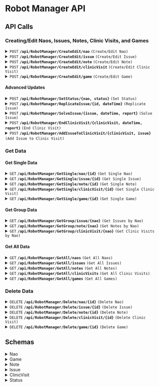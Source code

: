 # Robot Manager API

## API Calls

### Creating/Edit Naos, Issues, Notes, Clinic Visits, and Games
<details>
 <summary><code>POST</code> <code><b>/api/RobotManager/CreateEdit/nao</b></code> <code>(Create/Edit Nao)</code></summary>

##### Parameters

> | name      |  type     | data type               | description                                                           |
> |-----------|-----------|-------------------------|-----------------------------------------------------------------------|
> | Nao       |  required | object (JSON)   | The Nao object to create or edit                                      |

##### Example Value

<details>
 <summary>Click to expand</summary>

> ```json
> {
>  "id": 0,
>  "name": "string",
>  "headID": "string",
>  "bodyID": "string",
>  "warrantyExtension": 0,
>  "purchased": "2024-09-17T11:48:29.256Z",
>  "issues": [
>    0
>  ],
>  "notes": [
>    0
>  ],
>  "clinicVisits": [
>    0
>  ],
>  "status": 0
> }
> ```

</details>

##### Responses

> | http code     | content-type                      | response                                                            |
> |---------------|-----------------------------------|---------------------------------------------------------------------|
> | `200`         | `application/json`                | `{"status":"OK"}`                                      |
> | `404`         | `application/json`                | `{"status":"Not Found"}`                                            |

</details>

<details>
 <summary><code>POST</code> <code><b>/api/RobotManager/CreateEdit/issue</b></code> <code>(Create/Edit Issue)</code></summary>

##### Parameters

> | name      |  type     | data type               | description                                                           |
> |-----------|-----------|-------------------------|-----------------------------------------------------------------------|
> | Issue     |  required | object (JSON)   | The Issue object to create or edit                                    |

##### Example Value

<details>
 <summary>Click to expand</summary>

> ```json
>{
>  "id": 0,
>  "nao": 0,
>  "title": "string",
>  "description": "string",
>  "replicated": true,
>  "solved": true,
>  "date": "2024-09-17T11:09:10.799Z",
>  "replicatedDate": "2024-09-17T11:09:10.799Z",
>  "solvedDate": "2024-09-17T11:09:10.799Z",
>  "solvedReport": "string"
>}
> ```

</details>

##### Responses

> | http code     | content-type                      | response                                                            |
> |---------------|-----------------------------------|---------------------------------------------------------------------|
> | `200`         | `application/json`                | `{"status":"OK"}`                                      |
> | `404`         | `application/json`                | `{"status":"Not Found"}`                                            |

</details>

<details>
 <summary><code>POST</code> <code><b>/api/RobotManager/CreateEdit/note</b></code> <code>(Create/Edit Note)</code></summary>

##### Parameters

> | name      |  type     | data type               | description                                                           |
> |-----------|-----------|-------------------------|-----------------------------------------------------------------------|
> | Note      |  required | object (JSON)   | The Note object to create or edit                                     |

##### Example Value

<details>
 <summary>Click to expand</summary>

> ```json
> {
>  "id": 0,
>  "nao": 0,
>  "title": "string",
>  "description": "string",
>  "date": "2024-09-17T11:14:12.000Z"
> }
> ```

</details>

##### Responses

> | http code     | content-type                      | response                                                            |
> |---------------|-----------------------------------|---------------------------------------------------------------------|
> | `200`         | `application/json`                | `{"status":"OK"}`                                      |
> | `404`         | `application/json`                | `{"status":"Not Found"}`                                            |

</details>

<details>
 <summary><code>POST</code> <code><b>/api/RobotManager/CreateEdit/clinicVisit</b></code> <code>(Create/Edit Clinic Visit)</code></summary>

##### Parameters

> | name          |  type     | data type               | description                                                           |
> |---------------|-----------|-------------------------|-----------------------------------------------------------------------|
> | ClinicVisit   |  required | object (JSON)   | The Clinic Visit object to create or edit                             |

##### Example Value

<details>
 <summary>Click to expand</summary>

> ```json
> {
>  "id": 0,
>  "nao": 0,
>  "date": "2024-09-17T11:14:36.982Z",
>  "issues": [
>    {
>      "id": 0,
>      "nao": 0,
>      "title": "string",
>      "description": "string",
>      "replicated": true,
>      "solved": true,
>      "date": "2024-09-17T11:14:36.982Z",
>      "replicatedDate": "2024-09-17T11:14:36.982Z",
>      "solvedDate": "2024-09-17T11:14:36.982Z",
>      "solvedReport": "string"
>    }
>  ],
>  "isBack": true,
>  "notes": "string",
>  "backReport": "string"
> }
> ```

</details>

##### Responses

> | http code     | content-type                      | response                                                            |
> |---------------|-----------------------------------|---------------------------------------------------------------------|
> | `200`         | `application/json`                | `{"status":"OK"}`                                      |
> | `404`         | `application/json`                | `{"status":"Not Found"}`                                            |

</details>

<details>
 <summary><code>POST</code> <code><b>/api/RobotManager/CreateEdit/game</b></code> <code>(Create/Edit Game)</code></summary>

##### Parameters

> | name      |  type     | data type               | description                                                           |
> |-----------|-----------|-------------------------|-----------------------------------------------------------------------|
> | Game      |  required | object (JSON)   | The Game object to create or edit                                     |

##### Example Value

<details>
 <summary>Click to expand</summary>

> ```json
> {
>  "id": 0,
>  "date": "2024-09-17T11:15:16.995Z",
>  "against": "string",
>  "field": 0
> }
> ```

</details>

##### Responses

> | http code     | content-type                      | response                                                            |
> |---------------|-----------------------------------|---------------------------------------------------------------------|
> | `200`         | `application/json`                | `{"status":"OK"}`                                      |
> | `404`         | `application/json`                | `{"status":"Not Found"}`                                            |

</details>

#### Advanced Updates

<details>
 <summary><code>POST</code> <code><b>/api/RobotManager/SetStatus/{nao, status}</b></code> <code>(Set Status)</code></summary>
 
##### Parameters

> | name      |  type     | data type               | description                                                           |
> |-----------|-----------|-------------------------|-----------------------------------------------------------------------|
> | nao       |  required | int                     | The ID of the Nao to set status for                                   |
> | status    |  required | Status                  | The new status for the Nao                                            |

##### Responses
> | http code     | content-type                      | response                                                            |
> |---------------|-----------------------------------|---------------------------------------------------------------------|
> | `200`         | `application/json`                | `{"status":"OK"}`                                                   |
> | `404`         | `application/json`                | `{"status":"Not Found"}`                                            |
</details>

<details>
 <summary><code>POST</code> <code><b>/api/RobotManager/ReplicateIssue/{id, dateTime}</b></code> <code>(Replicate Issue)</code></summary>

##### Parameters
> | name      |  type     | data type               | description                                                           |
> |-----------|-----------|-------------------------|-----------------------------------------------------------------------|
> | id        |  required | int                     | The ID of the Issue to replicate                                      |
> | dateTime  |  required | DateTime                | The date and time of replication                                      |
##### Responses
> | http code     | content-type                      | response                                                            |
> |---------------|-----------------------------------|---------------------------------------------------------------------|
> | `200`         | `application/json`                | `{"status":"OK"}`                                                   |
> | `404`         | `application/json`                | `{"status":"Not Found"}`                                            |
</details>

<details>
 <summary><code>POST</code> <code><b>/api/RobotManager/SolveIssue/{issue, dateTime, report}</b></code> <code>(Solve Issue)</code></summary>

##### Parameters
> | name      |  type     | data type               | description                                                           |
> |-----------|-----------|-------------------------|-----------------------------------------------------------------------|
> | issue     |  required | int                     | The ID of the Issue to solve                                          |
> | dateTime  |  required | DateTime                | The date and time of solving                                          |
> | report    |  required | string                  | The report of the solution                                            |
##### Responses
> | http code     | content-type                      | response                                                            |
> |---------------|-----------------------------------|---------------------------------------------------------------------|
> | `200`         | `application/json`                | `{"status":"OK"}`                                                   |
> | `404`         | `application/json`                | `{"status":"Not Found"}`                                            |
</details>

<details>
 <summary><code>POST</code> <code><b>/api/RobotManager/EndClinicVisit/{clinicVisit, dateTime, report}</b></code> <code>(End Clinic Visit)</code></summary>

##### Parameters
> | name          |  type     | data type               | description                                                           |
> |---------------|-----------|-------------------------|-----------------------------------------------------------------------|
> | clinicVisit   |  required | int                     | The ID of the Clinic Visit to end                                     |
> | dateTime      |  required | DateTime                | The date and time of ending                                           |
> | report        |  required | string                  | The report of the clinic visit                                        |
##### Responses
> | http code     | content-type                      | response                                                            |
> |---------------|-----------------------------------|---------------------------------------------------------------------|
> | `200`         | `application/json`                | `{"status":"OK"}`                                                   |
> | `404`         | `application/json`                | `{"status":"Not Found"}`                                            |
</details>

<details>
 <summary><code>POST</code> <code><b>/api/RobotManager/AddIssueToClinicVisit/{clinicVisit, issue}</b></code> <code>(Add Issue to Clinic Visit)</code></summary>
 
##### Parameters
> | name          |  type     | data type               | description                                                           |
> |---------------|-----------|-------------------------|-----------------------------------------------------------------------|
> | clinicVisit   |  required | int                     | The ID of the Clinic Visit to add the issue to                        |
> | issue         |  required | int                     | The ID of the Issue to add                                            |
##### Responses
> | http code     | content-type                      | response                                                            |
> |---------------|-----------------------------------|---------------------------------------------------------------------|
> | `200`         | `application/json`                | `{"status":"OK"}`                                                   |
> | `404`         | `application/json`                | `{"status":"Not Found"}`                                            |
</details>


### Get Data
#### Get Single Data

<details>
 <summary><code>GET</code> <code><b>/api/RobotManager/GetSingle/nao/{id}</b></code> <code>(Get Single Nao)</code></summary>

##### Parameters

> | name      |  type     | data type               | description                                                           |
> |-----------|-----------|-------------------------|-----------------------------------------------------------------------|
> | id        |  required | int                     | The ID of the Nao to retrieve                                         |

##### Responses

> | http code     | content-type                      | response                                                            |
> |---------------|-----------------------------------|---------------------------------------------------------------------|
> | `200`         | `application/json`                | `{"value":[...],"formatters":[],"contentTypes":[],"declaredType":null,"statusCode":200}`                                      |
> | `404`         | `application/json`                | `{"status":"Not Found"}`                                            |

</details>

<details>
 <summary><code>GET</code> <code><b>/api/RobotManager/GetSingle/issue/{id}</b></code> <code>(Get Single Issue)</code></summary>

##### Parameters

> | name      |  type     | data type               | description                                                           |
> |-----------|-----------|-------------------------|-----------------------------------------------------------------------|
> | id        |  required | int                     | The ID of the Issue to retrieve                                       |

##### Responses

> | http code     | content-type                      | response                                                            |
> |---------------|-----------------------------------|---------------------------------------------------------------------|
> | `200`         | `application/json`                | `{"value":[...],"formatters":[],"contentTypes":[],"declaredType":null,"statusCode":200}`                                      |
> | `404`         | `application/json`                | `{"status":"Not Found"}`                                            |

</details>

<details>
 <summary><code>GET</code> <code><b>/api/RobotManager/GetSingle/note/{id}</b></code> <code>(Get Single Note)</code></summary>

##### Parameters

> | name      |  type     | data type               | description                                                           |
> |-----------|-----------|-------------------------|-----------------------------------------------------------------------|
> | id        |  required | int                     | The ID of the Note to retrieve                                        |

##### Responses

> | http code     | content-type                      | response                                                            |
> |---------------|-----------------------------------|---------------------------------------------------------------------|
> | `200`         | `application/json`                | `{"value":[...],"formatters":[],"contentTypes":[],"declaredType":null,"statusCode":200}`                                      |
> | `404`         | `application/json`                | `{"status":"Not Found"}`                                            |

</details>

<details>
 <summary><code>GET</code> <code><b>/api/RobotManager/GetSingle/clinicVisit/{id}</b></code> <code>(Get Single Clinic Visit)</code></summary>

##### Parameters

> | name          |  type     | data type               | description                                                           |
> |---------------|-----------|-------------------------|-----------------------------------------------------------------------|
> | id            |  required | int                     | The ID of the Clinic Visit to retrieve                                |

##### Responses

> | http code     | content-type                      | response                                                            |
> |---------------|-----------------------------------|---------------------------------------------------------------------|
> | `200`         | `application/json`                | `{"value":[...],"formatters":[],"contentTypes":[],"declaredType":null,"statusCode":200}`                                      |
> | `404`         | `application/json`                | `{"status":"Not Found"}`                                            |

</details>

<details>
 <summary><code>GET</code> <code><b>/api/RobotManager/GetSingle/game/{id}</b></code> <code>(Get Single Game)</code></summary>

##### Parameters

> | name      |  type     | data type               | description                                                           |
> |-----------|-----------|-------------------------|-----------------------------------------------------------------------|
> | id        |  required | int                     | The ID of the Game to retrieve                                        |

##### Responses

> | http code     | content-type                      | response                                                            |
> |---------------|-----------------------------------|---------------------------------------------------------------------|
> | `200`         | `application/json`                | `{"value":[...],"formatters":[],"contentTypes":[],"declaredType":null,"statusCode":200}`                                      |
> | `404`         | `application/json`                | `{"status":"Not Found"}`                                            |

</details>

#### Get Group Data

<details>
 <summary><code>GET</code> <code><b>/api/RobotManager/GetGroup/issue/{nao}</b></code> <code>(Get Issues by Nao)</code></summary>

##### Parameters

> | name      |  type     | data type               | description                                                           |
> |-----------|-----------|-------------------------|-----------------------------------------------------------------------|
> | nao       |  required | int                     | The Nao ID to retrieve issues for                                     |

##### Responses

> | http code     | content-type                      | response                                                            |
> |---------------|-----------------------------------|---------------------------------------------------------------------|
> | `200`         | `application/json`                | `{"value":[...],"formatters":[],"contentTypes":[],"declaredType":null,"statusCode":200}`                                      |
> | `404`         | `application/json`                | `{"status":"Not Found"}`                                            |

</details>

<details>
 <summary><code>GET</code> <code><b>/api/RobotManager/GetGroup/note/{nao}</b></code> <code>(Get Notes by Nao)</code></summary>

##### Parameters

> | name      |  type     | data type               | description                                                           |
> |-----------|-----------|-------------------------|-----------------------------------------------------------------------|
> | nao       |  required | int                     | The Nao ID to retrieve notes for                                      |

##### Responses

> | http code     | content-type                      | response                                                            |
> |---------------|-----------------------------------|---------------------------------------------------------------------|
> | `200`         | `application/json`                | `{"value":[...],"formatters":[],"contentTypes":[],"declaredType":null,"statusCode":200}`                                      |
> | `404`         | `application/json`                | `{"status":"Not Found"}`                                            |

</details>

<details>
 <summary><code>GET</code> <code><b>/api/RobotManager/GetGroup/clinicVisit/{nao}</b></code> <code>(Get Clinic Visits by Nao)</code></summary>

##### Parameters

> | name          |  type     | data type               | description                                                           |
> |---------------|-----------|-------------------------|-----------------------------------------------------------------------|
> | nao           |  required | int                     | The Nao ID to retrieve clinic visits for                              |

##### Responses

> | http code     | content-type                      | response                                                            |
> |---------------|-----------------------------------|---------------------------------------------------------------------|
> | `200`         | `application/json`                | `{"value":[...],"formatters":[],"contentTypes":[],"declaredType":null,"statusCode":200}`                                      |
> | `404`         | `application/json`                | `{"status":"Not Found"}`                                            |

</details>

#### Get All Data

<details>
 <summary><code>GET</code> <code><b>/api/RobotManager/GetAll/naos</b></code> <code>(Get All Naos)</code></summary>

##### Parameters

> None

##### Responses

> | http code     | content-type                      | response                                                            |
> |---------------|-----------------------------------|---------------------------------------------------------------------|
> | `200`         | `application/json`                | `{"value":[...],"formatters":[],"contentTypes":[],"declaredType":null,"statusCode":200}`                                      |
> | `404`         | `application/json`                | `{"status":"Not Found"}`                                            |

</details>

<details>
 <summary><code>GET</code> <code><b>/api/RobotManager/GetAll/issues</b></code> <code>(Get All Issues)</code></summary>

##### Parameters

> None

##### Responses

> | http code     | content-type                      | response                                                            |
> |---------------|-----------------------------------|---------------------------------------------------------------------|
> | `200`         | `application/json`                | `{"value":[...],"formatters":[],"contentTypes":[],"declaredType":null,"statusCode":200}`                                      |
> | `404`         | `application/json`                | `{"status":"Not Found"}`                                            |

</details>

<details>
 <summary><code>GET</code> <code><b>/api/RobotManager/GetAll/notes</b></code> <code>(Get All Notes)</code></summary>

##### Parameters

> None

##### Responses

> | http code     | content-type                      | response                                                            |
> |---------------|-----------------------------------|---------------------------------------------------------------------|
> | `200`         | `application/json`                | `{"value":[...],"formatters":[],"contentTypes":[],"declaredType":null,"statusCode":200}`                                      |
> | `404`         | `application/json`                | `{"status":"Not Found"}`                                            |

</details>

<details>
 <summary><code>GET</code> <code><b>/api/RobotManager/GetAll/clinicVisits</b></code> <code>(Get All Clinic Visits)</code></summary>

##### Parameters

> None

##### Responses

> | http code     | content-type                      | response                                                            |
> |---------------|-----------------------------------|---------------------------------------------------------------------|
> | `200`         | `application/json`                | `{"value":[...],"formatters":[],"contentTypes":[],"declaredType":null,"statusCode":200}`                                      |
> | `404`         | `application/json`                | `{"status":"Not Found"}`                                            |

</details>

<details>
 <summary><code>GET</code> <code><b>/api/RobotManager/GetAll/games</b></code> <code>(Get All Games)</code></summary>

##### Parameters

> None

##### Responses

> | http code     | content-type                      | response                                                            |
> |---------------|-----------------------------------|---------------------------------------------------------------------|
> | `200`         | `application/json`                | `{"value":[...],"formatters":[],"contentTypes":[],"declaredType":null,"statusCode":200}`                                      |
> | `404`         | `application/json`                | `{"status":"Not Found"}`                                            |

</details>

### Delete Data
<details>
 <summary><code>DELETE</code> <code><b>/api/RobotManager/Delete/nao/{id}</b></code> <code>(Delete Nao)</code></summary>

##### Parameters

> | name      |  type     | data type               | description                                                           |
> |-----------|-----------|-------------------------|-----------------------------------------------------------------------|
> | id        |  required | int                     | The ID of the Nao to delete                                           |

##### Responses

> | http code     | content-type                      | response                                                            |
> |---------------|-----------------------------------|---------------------------------------------------------------------|
> | `200`         | `application/json`                | `{"status":"OK"}`                                                   |
> | `404`         | `application/json`                | `{"status":"Not Found"}`                                            |

</details>

<details>
 <summary><code>DELETE</code> <code><b>/api/RobotManager/Delete/issue/{id}</b></code> <code>(Delete Issue)</code></summary>

##### Parameters

> | name      |  type     | data type               | description                                                           |
> |-----------|-----------|-------------------------|-----------------------------------------------------------------------|
> | id        |  required | int                     | The ID of the Issue to delete                                         |

##### Responses

> | http code     | content-type                      | response                                                            |
> |---------------|-----------------------------------|---------------------------------------------------------------------|
> | `200`         | `application/json`                | `{"status":"OK"}`                                                   |
> | `404`         | `application/json`                | `{"status":"Not Found"}`                                            |

</details>

<details>
 <summary><code>DELETE</code> <code><b>/api/RobotManager/Delete/note/{id}</b></code> <code>(Delete Note)</code></summary>

##### Parameters

> | name      |  type     | data type               | description                                                           |
> |-----------|-----------|-------------------------|-----------------------------------------------------------------------|
> | id        |  required | int                     | The ID of the Note to delete                                          |

##### Responses

> | http code     | content-type                      | response                                                            |
> |---------------|-----------------------------------|---------------------------------------------------------------------|
> | `200`         | `application/json`                | `{"status":"OK"}`                                                   |
> | `404`         | `application/json`                | `{"status":"Not Found"}`                                            |

</details>

<details>
 <summary><code>DELETE</code> <code><b>/api/RobotManager/Delete/clinicVisit/{id}</b></code> <code>(Delete Clinic Visit)</code></summary>

##### Parameters

> | name          |  type     | data type               | description                                                           |
> |---------------|-----------|-------------------------|-----------------------------------------------------------------------|
> | id            |  required | int                     | The ID of the Clinic Visit to delete                                  |

##### Responses

> | http code     | content-type                      | response                                                            |
> |---------------|-----------------------------------|---------------------------------------------------------------------|
> | `200`         | `application/json`                | `{"status":"OK"}`                                                   |
> | `404`         | `application/json`                | `{"status":"Not Found"}`                                            |

</details>

<details>
 <summary><code>DELETE</code> <code><b>/api/RobotManager/Delete/game/{id}</b></code> <code>(Delete Game)</code></summary>

##### Parameters

> | name      |  type     | data type               | description                                                           |
> |-----------|-----------|-------------------------|-----------------------------------------------------------------------|
> | id        |  required | int                     | The ID of the Game to delete                                          |

##### Responses

> | http code     | content-type                      | response                                                            |
> |---------------|-----------------------------------|---------------------------------------------------------------------|
> | `200`         | `application/json`                | `{"status":"OK"}`                                                   |
> | `404`         | `application/json`                | `{"status":"Not Found"}`                                            |

</details>

## Schemas
<details>
 <summary>Nao</summary>

> ```json
>{
>   "id": "integer($int32)",
>   "name": {
>     "type": "string",
>     "nullable": true
>   },
>   "headID": {
>     "type": "string",
>     "nullable": true
>   },
>   "bodyID": {
>     "type": "string",
>     "nullable": true
>   },
>   "warrantyExtension": "integer($int32)",
>   "purchased": "string($date-time)",
>   "issues": {
>     "type": "array",
>     "items": "integer($int32)",
>     "nullable": true
>   },
>   "notes": {
>     "type": "array",
>     "items": "integer($int32)",
>     "nullable": true
>   },
>   "clinicVisits": {
>     "type": "array",
>     "items": "integer($int32)",
>     "nullable": true
>   },
>   "status": {
>     "type": "Statusinteger($int32)",
>     "Enum": [0, 1, 2]
>   } 
>}
> ```
</details>

<details>
 <summary>Game</summary>

> ```json
>{
>   "id": "integer($int32)",
>   "date": "string($date-time)",
>   "against": "string",
>   "nullable": true,
>   "field": "Fieldinteger($int32)",
>   "Enum": [0, 1, 2, 3]
>}
> ```
</details>

<details>
 <summary>Note</summary>

> ```json
>{
>   "id": "integer($int32)",
>   "nao": "integer($int32)",
>   "title": {
>     "type": "string",
>     "nullable": true
>   },
>   "description": {
>     "type": "string",
>     "nullable": true
>   },
>   "date": "string($date-time)"   
>}
> ```
</details>

<details>
 <summary>Issue</summary>

> ```json
>{
>   "id": "integer($int32)",
>   "nao": "integer($int32)",
>   "title": "string",
>   "nullable": true,
>   "description": "string",
>   "nullable": true,
>   "replicated": "boolean",
>   "solved": "boolean",
>   "date": "string($date-time)",
>   "replicatedDate": "string($date-time)",
>   "solvedDate": "string($date-time)",
>   "solvedReport": {
>     "type": "string",
>     "nullable": true   
>   }
>}
> ```
</details>

<details>
 <summary>ClinicVisit</summary>

> ```json
>{
>  "id": "integer($int32)",
>  "nao": "integer($int32)",
>  "date": "string($date-time)",
>  "issues": {
>    "type": "array",
>    "items": "integer($int32)",
>    "nullable": true
>  },
>  "isBack": "boolean",
>  "backReport": {
>    "type": "string",
>    "nullable": true
>  }
>}
> ```

</details>

<details>
 <summary>Status</summary>

> ```json
>{
>   "Enum": [0, 1, 2],
>   "EnumDescriptions": {
>     "0": "Free",
>     "1": "Game",
>     "2": "Clinic"
>}
> ```
</details>
